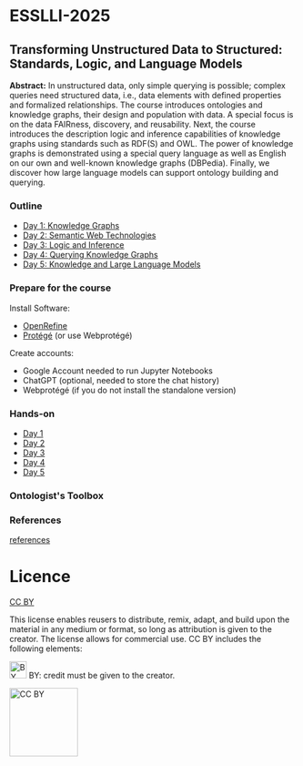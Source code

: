 # ESSLLI-2025

## Transforming Unstructured Data to Structured: Standards, Logic, and Language Models

**Abstract:**
In unstructured data, only simple querying is possible; complex queries need structured data, i.e., data elements with defined properties and formalized relationships. The course introduces ontologies and knowledge graphs, their design and population with data. A special focus is on the data FAIRness, discovery, and reusability. Next, the course introduces the description logic and inference capabilities of knowledge graphs using standards such as RDF(S) and OWL. The power of knowledge graphs is demonstrated using a special query language as well as English on our own and well-known knowledge graphs (DBPedia). Finally, we discover how large language models can support ontology building and querying.

### Outline

* [Day 1: Knowledge Graphs](01_knowledge_graphs)
* [Day 2: Semantic Web Technologies](02_semantic_web)
* [Day 3: Logic and Inference](03_description_logic)
* [Day 4: Querying Knowledge Graphs](04_data_querying)
* [Day 5: Knowledge and Large Language Models](05_llms)

### Prepare for the course

Install Software:
* [OpenRefine](install-OpenRefine.md)
* [Protégé](install-Protege.md) (or use Webprotégé)

Create accounts:
* Google Account needed to run Jupyter Notebooks
* ChatGPT (optional, needed to store the chat history)
* Webprotégé (if you do not install the standalone version)

### Hands-on

* [Day 1](01_knowledge_graphs/hands-on.md)
* [Day 2](02_semantic_web/hands-on.md)
* [Day 3](03_description_logic/hands-on.md)
* [Day 4](04_data_querying/hands-on.md)
* [Day 5](05_llms/hands-on.md)

### Ontologist's Toolbox



### References

[references](references.md)

# Licence

[CC BY](https://creativecommons.org/licenses/by/4.0/)

This license enables reusers to distribute, remix, adapt, and build upon the material in any medium or format, so long as attribution is given to the creator. The license allows for commercial use. CC BY includes the following elements:

<img src="https://mirrors.creativecommons.org/presskit/icons/by.xlarge.png" alt="BY" width="30"/>  BY: credit must be given to the creator.

<img src="https://mirrors.creativecommons.org/presskit/buttons/88x31/png/by.png" alt="CC BY" width="120"/>

